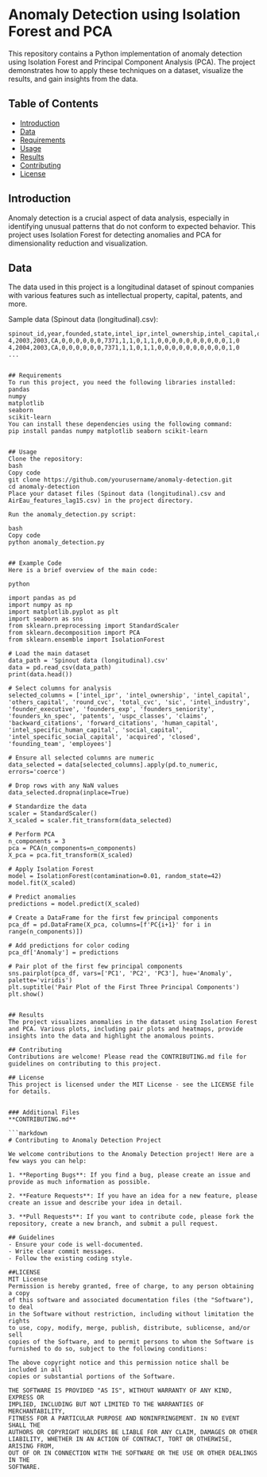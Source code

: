 # Anomaly Detection using Isolation Forest and PCA

This repository contains a Python implementation of anomaly detection using Isolation Forest and Principal Component Analysis (PCA). The project demonstrates how to apply these techniques on a dataset, visualize the results, and gain insights from the data.

## Table of Contents

- [Introduction](#introduction)
- [Data](#data)
- [Requirements](#requirements)
- [Usage](#usage)
- [Results](#results)
- [Contributing](#contributing)
- [License](#license)

## Introduction

Anomaly detection is a crucial aspect of data analysis, especially in identifying unusual patterns that do not conform to expected behavior. This project uses Isolation Forest for detecting anomalies and PCA for dimensionality reduction and visualization.

## Data

The data used in this project is a longitudinal dataset of spinout companies with various features such as intellectual property, capital, patents, and more. 

Sample data (Spinout data (longitudinal).csv):

```csv
spinout_id,year,founded,state,intel_ipr,intel_ownership,intel_capital,others_capital,round_cvc,total_cvc,sic,intel_industry,founder_executive,founders_exp,founders_seniority,founders_kn_spec,patents,uspc_classes,claims,backward_citations,forward_citations,human_capital,intel_specific_human_capital,social_capital,intel_specific_social_capital,acquired,closed,founding_team,employees
4,2003,2003,CA,0,0,0,0,0,0,7371,1,1,0,1,1,0,0,0,0,0,0,0,0,0,0,1,0
4,2004,2003,CA,0,0,0,0,0,0,7371,1,1,0,1,1,0,0,0,0,0,0,0,0,0,0,1,0
...


## Requirements
To run this project, you need the following libraries installed:
pandas
numpy
matplotlib
seaborn
scikit-learn
You can install these dependencies using the following command:
pip install pandas numpy matplotlib seaborn scikit-learn


## Usage
Clone the repository:
bash
Copy code
git clone https://github.com/yourusername/anomaly-detection.git
cd anomaly-detection
Place your dataset files (Spinout data (longitudinal).csv and AirEau_features_lag15.csv) in the project directory.

Run the anomaly_detection.py script:

bash
Copy code
python anomaly_detection.py


## Example Code
Here is a brief overview of the main code:

python

import pandas as pd
import numpy as np
import matplotlib.pyplot as plt
import seaborn as sns
from sklearn.preprocessing import StandardScaler
from sklearn.decomposition import PCA
from sklearn.ensemble import IsolationForest

# Load the main dataset
data_path = 'Spinout data (longitudinal).csv'
data = pd.read_csv(data_path)
print(data.head())

# Select columns for analysis
selected_columns = ['intel_ipr', 'intel_ownership', 'intel_capital', 'others_capital', 'round_cvc', 'total_cvc', 'sic', 'intel_industry', 'founder_executive', 'founders_exp', 'founders_seniority', 'founders_kn_spec', 'patents', 'uspc_classes', 'claims', 'backward_citations', 'forward_citations', 'human_capital', 'intel_specific_human_capital', 'social_capital', 'intel_specific_social_capital', 'acquired', 'closed', 'founding_team', 'employees']

# Ensure all selected columns are numeric
data_selected = data[selected_columns].apply(pd.to_numeric, errors='coerce')

# Drop rows with any NaN values
data_selected.dropna(inplace=True)

# Standardize the data
scaler = StandardScaler()
X_scaled = scaler.fit_transform(data_selected)

# Perform PCA
n_components = 3
pca = PCA(n_components=n_components)
X_pca = pca.fit_transform(X_scaled)

# Apply Isolation Forest
model = IsolationForest(contamination=0.01, random_state=42)
model.fit(X_scaled)

# Predict anomalies
predictions = model.predict(X_scaled)

# Create a DataFrame for the first few principal components
pca_df = pd.DataFrame(X_pca, columns=[f'PC{i+1}' for i in range(n_components)])

# Add predictions for color coding
pca_df['Anomaly'] = predictions

# Pair plot of the first few principal components
sns.pairplot(pca_df, vars=['PC1', 'PC2', 'PC3'], hue='Anomaly', palette='viridis')
plt.suptitle('Pair Plot of the First Three Principal Components')
plt.show()


## Results
The project visualizes anomalies in the dataset using Isolation Forest and PCA. Various plots, including pair plots and heatmaps, provide insights into the data and highlight the anomalous points.

## Contributing
Contributions are welcome! Please read the CONTRIBUTING.md file for guidelines on contributing to this project.

## License
This project is licensed under the MIT License - see the LICENSE file for details.


### Additional Files
**CONTRIBUTING.md**

```markdown
# Contributing to Anomaly Detection Project

We welcome contributions to the Anomaly Detection project! Here are a few ways you can help:

1. **Reporting Bugs**: If you find a bug, please create an issue and provide as much information as possible.

2. **Feature Requests**: If you have an idea for a new feature, please create an issue and describe your idea in detail.

3. **Pull Requests**: If you want to contribute code, please fork the repository, create a new branch, and submit a pull request.

## Guidelines
- Ensure your code is well-documented.
- Write clear commit messages.
- Follow the existing coding style.

##LICENSE
MIT License
Permission is hereby granted, free of charge, to any person obtaining a copy
of this software and associated documentation files (the "Software"), to deal
in the Software without restriction, including without limitation the rights
to use, copy, modify, merge, publish, distribute, sublicense, and/or sell
copies of the Software, and to permit persons to whom the Software is
furnished to do so, subject to the following conditions:

The above copyright notice and this permission notice shall be included in all
copies or substantial portions of the Software.

THE SOFTWARE IS PROVIDED "AS IS", WITHOUT WARRANTY OF ANY KIND, EXPRESS OR
IMPLIED, INCLUDING BUT NOT LIMITED TO THE WARRANTIES OF MERCHANTABILITY,
FITNESS FOR A PARTICULAR PURPOSE AND NONINFRINGEMENT. IN NO EVENT SHALL THE
AUTHORS OR COPYRIGHT HOLDERS BE LIABLE FOR ANY CLAIM, DAMAGES OR OTHER
LIABILITY, WHETHER IN AN ACTION OF CONTRACT, TORT OR OTHERWISE, ARISING FROM,
OUT OF OR IN CONNECTION WITH THE SOFTWARE OR THE USE OR OTHER DEALINGS IN THE
SOFTWARE.